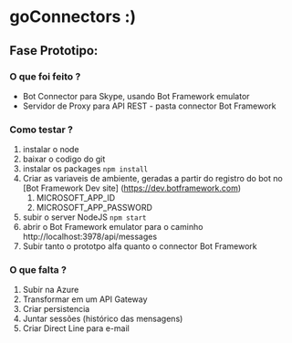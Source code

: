 # goConnectors :)

## Fase Prototipo:

### O que foi feito ?
* Bot Connector para Skype, usando Bot Framework emulator
* Servidor de Proxy para API REST - pasta connector Bot Framework

### Como testar ?
1. instalar o node
1. baixar o codigo do git
1. instalar os packages ``` npm install ```
1. Criar as variaveis de ambiente, geradas a partir do registro do bot no [Bot Framework Dev site] (https://dev.botframework.com)
    1. MICROSOFT_APP_ID
    1. MICROSOFT_APP_PASSWORD
1. subir o server NodeJS ``` npm start ```
1. abrir o Bot Framework emulator para o caminho http://localhost:3978/api/messages
1. Subir tanto o prototpo alfa quanto o connector Bot Framework

### O que falta ?

1. Subir na Azure
1. Transformar em um API Gateway
1. Criar persistencia
1. Juntar sessões (histórico das mensagens)
1. Criar Direct Line para e-mail

